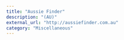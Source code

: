 ```yaml
---
title: "Aussie Finder"
description: "(AU)"
external_url: "http://aussiefinder.com.au"
category: "Miscellaneous"
---
```

